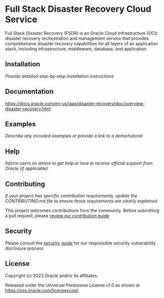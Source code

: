 # Full Stack Disaster Recovery Cloud Service

Full Stack Disaster Recovery (FSDR) is an Oracle Cloud Infrastructure (OCI) disaster recovery orchestration and management service that provides comprehensive disaster recovery capabilities for all layers of an application stack, including infrastructure, middleware, database, and application.

## Installation

*Provide detailed step-by-step installation instructions*

## Documentation

https://docs.oracle.com/en-us/iaas/disaster-recovery/doc/overview-disaster-recovery.html

## Examples

*Describe any included examples or provide a link to a demo/tutorial*

## Help

*Inform users on where to get help or how to receive official support from Oracle (if applicable)*

## Contributing

*If your project has specific contribution requirements, update the CONTRIBUTING.md file to ensure those requirements are clearly explained*

This project welcomes contributions from the community. Before submitting a pull request, please [review our contribution guide](./CONTRIBUTING.md)

## Security

Please consult the [security guide](./SECURITY.md) for our responsible security vulnerability disclosure process

## License

Copyright (c) 2023 Oracle and/or its affiliates.

Released under the Universal Permissive License v1.0 as shown at
<https://oss.oracle.com/licenses/upl/>.
